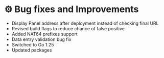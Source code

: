 # ⚙️ Bug fixes and Improvements

- Display Panel address after deployment instead of checking final URL
- Revised build flags to reduce chance of false positive
- Added NAT64 prefixes support
- Data entry validation bug fix
- Switched to Go 1.25
- Updated packages
